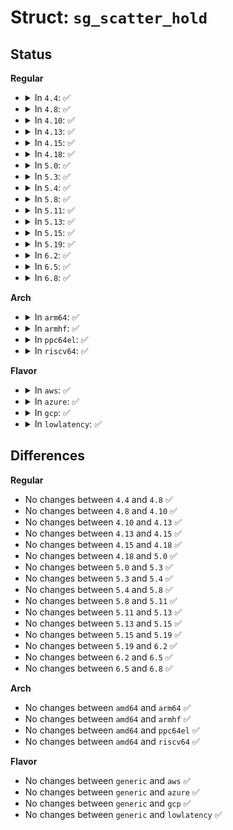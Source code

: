 # Struct: <code>sg_scatter_hold</code>

## Status
<b>Regular</b>
<ul>
<li>
<details>
<summary>In <code>4.4</code>: ✅</summary>

```c
struct sg_scatter_hold {
    short unsigned int k_use_sg;
    unsigned int sglist_len;
    unsigned int bufflen;
    struct page **pages;
    int page_order;
    char dio_in_use;
    unsigned char cmd_opcode;
};
```
</details>
</li>
<li>
<details>
<summary>In <code>4.8</code>: ✅</summary>

```c
struct sg_scatter_hold {
    short unsigned int k_use_sg;
    unsigned int sglist_len;
    unsigned int bufflen;
    struct page **pages;
    int page_order;
    char dio_in_use;
    unsigned char cmd_opcode;
};
```
</details>
</li>
<li>
<details>
<summary>In <code>4.10</code>: ✅</summary>

```c
struct sg_scatter_hold {
    short unsigned int k_use_sg;
    unsigned int sglist_len;
    unsigned int bufflen;
    struct page **pages;
    int page_order;
    char dio_in_use;
    unsigned char cmd_opcode;
};
```
</details>
</li>
<li>
<details>
<summary>In <code>4.13</code>: ✅</summary>

```c
struct sg_scatter_hold {
    short unsigned int k_use_sg;
    unsigned int sglist_len;
    unsigned int bufflen;
    struct page **pages;
    int page_order;
    char dio_in_use;
    unsigned char cmd_opcode;
};
```
</details>
</li>
<li>
<details>
<summary>In <code>4.15</code>: ✅</summary>

```c
struct sg_scatter_hold {
    short unsigned int k_use_sg;
    unsigned int sglist_len;
    unsigned int bufflen;
    struct page **pages;
    int page_order;
    char dio_in_use;
    unsigned char cmd_opcode;
};
```
</details>
</li>
<li>
<details>
<summary>In <code>4.18</code>: ✅</summary>

```c
struct sg_scatter_hold {
    short unsigned int k_use_sg;
    unsigned int sglist_len;
    unsigned int bufflen;
    struct page **pages;
    int page_order;
    char dio_in_use;
    unsigned char cmd_opcode;
};
```
</details>
</li>
<li>
<details>
<summary>In <code>5.0</code>: ✅</summary>

```c
struct sg_scatter_hold {
    short unsigned int k_use_sg;
    unsigned int sglist_len;
    unsigned int bufflen;
    struct page **pages;
    int page_order;
    char dio_in_use;
    unsigned char cmd_opcode;
};
```
</details>
</li>
<li>
<details>
<summary>In <code>5.3</code>: ✅</summary>

```c
struct sg_scatter_hold {
    short unsigned int k_use_sg;
    unsigned int sglist_len;
    unsigned int bufflen;
    struct page **pages;
    int page_order;
    char dio_in_use;
    unsigned char cmd_opcode;
};
```
</details>
</li>
<li>
<details>
<summary>In <code>5.4</code>: ✅</summary>

```c
struct sg_scatter_hold {
    short unsigned int k_use_sg;
    unsigned int sglist_len;
    unsigned int bufflen;
    struct page **pages;
    int page_order;
    char dio_in_use;
    unsigned char cmd_opcode;
};
```
</details>
</li>
<li>
<details>
<summary>In <code>5.8</code>: ✅</summary>

```c
struct sg_scatter_hold {
    short unsigned int k_use_sg;
    unsigned int sglist_len;
    unsigned int bufflen;
    struct page **pages;
    int page_order;
    char dio_in_use;
    unsigned char cmd_opcode;
};
```
</details>
</li>
<li>
<details>
<summary>In <code>5.11</code>: ✅</summary>

```c
struct sg_scatter_hold {
    short unsigned int k_use_sg;
    unsigned int sglist_len;
    unsigned int bufflen;
    struct page **pages;
    int page_order;
    char dio_in_use;
    unsigned char cmd_opcode;
};
```
</details>
</li>
<li>
<details>
<summary>In <code>5.13</code>: ✅</summary>

```c
struct sg_scatter_hold {
    short unsigned int k_use_sg;
    unsigned int sglist_len;
    unsigned int bufflen;
    struct page **pages;
    int page_order;
    char dio_in_use;
    unsigned char cmd_opcode;
};
```
</details>
</li>
<li>
<details>
<summary>In <code>5.15</code>: ✅</summary>

```c
struct sg_scatter_hold {
    short unsigned int k_use_sg;
    unsigned int sglist_len;
    unsigned int bufflen;
    struct page **pages;
    int page_order;
    char dio_in_use;
    unsigned char cmd_opcode;
};
```
</details>
</li>
<li>
<details>
<summary>In <code>5.19</code>: ✅</summary>

```c
struct sg_scatter_hold {
    short unsigned int k_use_sg;
    unsigned int sglist_len;
    unsigned int bufflen;
    struct page **pages;
    int page_order;
    char dio_in_use;
    unsigned char cmd_opcode;
};
```
</details>
</li>
<li>
<details>
<summary>In <code>6.2</code>: ✅</summary>

```c
struct sg_scatter_hold {
    short unsigned int k_use_sg;
    unsigned int sglist_len;
    unsigned int bufflen;
    struct page **pages;
    int page_order;
    char dio_in_use;
    unsigned char cmd_opcode;
};
```
</details>
</li>
<li>
<details>
<summary>In <code>6.5</code>: ✅</summary>

```c
struct sg_scatter_hold {
    short unsigned int k_use_sg;
    unsigned int sglist_len;
    unsigned int bufflen;
    struct page **pages;
    int page_order;
    char dio_in_use;
    unsigned char cmd_opcode;
};
```
</details>
</li>
<li>
<details>
<summary>In <code>6.8</code>: ✅</summary>

```c
struct sg_scatter_hold {
    short unsigned int k_use_sg;
    unsigned int sglist_len;
    unsigned int bufflen;
    struct page **pages;
    int page_order;
    char dio_in_use;
    unsigned char cmd_opcode;
};
```
</details>
</li>
</ul>
<b>Arch</b>
<ul>
<li>
<details>
<summary>In <code>arm64</code>: ✅</summary>

```c
struct sg_scatter_hold {
    short unsigned int k_use_sg;
    unsigned int sglist_len;
    unsigned int bufflen;
    struct page **pages;
    int page_order;
    char dio_in_use;
    unsigned char cmd_opcode;
};
```
</details>
</li>
<li>
<details>
<summary>In <code>armhf</code>: ✅</summary>

```c
struct sg_scatter_hold {
    short unsigned int k_use_sg;
    unsigned int sglist_len;
    unsigned int bufflen;
    struct page **pages;
    int page_order;
    char dio_in_use;
    unsigned char cmd_opcode;
};
```
</details>
</li>
<li>
<details>
<summary>In <code>ppc64el</code>: ✅</summary>

```c
struct sg_scatter_hold {
    short unsigned int k_use_sg;
    unsigned int sglist_len;
    unsigned int bufflen;
    struct page **pages;
    int page_order;
    char dio_in_use;
    unsigned char cmd_opcode;
};
```
</details>
</li>
<li>
<details>
<summary>In <code>riscv64</code>: ✅</summary>

```c
struct sg_scatter_hold {
    short unsigned int k_use_sg;
    unsigned int sglist_len;
    unsigned int bufflen;
    struct page **pages;
    int page_order;
    char dio_in_use;
    unsigned char cmd_opcode;
};
```
</details>
</li>
</ul>
<b>Flavor</b>
<ul>
<li>
<details>
<summary>In <code>aws</code>: ✅</summary>

```c
struct sg_scatter_hold {
    short unsigned int k_use_sg;
    unsigned int sglist_len;
    unsigned int bufflen;
    struct page **pages;
    int page_order;
    char dio_in_use;
    unsigned char cmd_opcode;
};
```
</details>
</li>
<li>
<details>
<summary>In <code>azure</code>: ✅</summary>

```c
struct sg_scatter_hold {
    short unsigned int k_use_sg;
    unsigned int sglist_len;
    unsigned int bufflen;
    struct page **pages;
    int page_order;
    char dio_in_use;
    unsigned char cmd_opcode;
};
```
</details>
</li>
<li>
<details>
<summary>In <code>gcp</code>: ✅</summary>

```c
struct sg_scatter_hold {
    short unsigned int k_use_sg;
    unsigned int sglist_len;
    unsigned int bufflen;
    struct page **pages;
    int page_order;
    char dio_in_use;
    unsigned char cmd_opcode;
};
```
</details>
</li>
<li>
<details>
<summary>In <code>lowlatency</code>: ✅</summary>

```c
struct sg_scatter_hold {
    short unsigned int k_use_sg;
    unsigned int sglist_len;
    unsigned int bufflen;
    struct page **pages;
    int page_order;
    char dio_in_use;
    unsigned char cmd_opcode;
};
```
</details>
</li>
</ul>

## Differences
<b>Regular</b>
<ul>
<li>
No changes between <code>4.4</code> and <code>4.8</code> ✅
</li>
<li>
No changes between <code>4.8</code> and <code>4.10</code> ✅
</li>
<li>
No changes between <code>4.10</code> and <code>4.13</code> ✅
</li>
<li>
No changes between <code>4.13</code> and <code>4.15</code> ✅
</li>
<li>
No changes between <code>4.15</code> and <code>4.18</code> ✅
</li>
<li>
No changes between <code>4.18</code> and <code>5.0</code> ✅
</li>
<li>
No changes between <code>5.0</code> and <code>5.3</code> ✅
</li>
<li>
No changes between <code>5.3</code> and <code>5.4</code> ✅
</li>
<li>
No changes between <code>5.4</code> and <code>5.8</code> ✅
</li>
<li>
No changes between <code>5.8</code> and <code>5.11</code> ✅
</li>
<li>
No changes between <code>5.11</code> and <code>5.13</code> ✅
</li>
<li>
No changes between <code>5.13</code> and <code>5.15</code> ✅
</li>
<li>
No changes between <code>5.15</code> and <code>5.19</code> ✅
</li>
<li>
No changes between <code>5.19</code> and <code>6.2</code> ✅
</li>
<li>
No changes between <code>6.2</code> and <code>6.5</code> ✅
</li>
<li>
No changes between <code>6.5</code> and <code>6.8</code> ✅
</li>
</ul>
<b>Arch</b>
<ul>
<li>
No changes between <code>amd64</code> and <code>arm64</code> ✅
</li>
<li>
No changes between <code>amd64</code> and <code>armhf</code> ✅
</li>
<li>
No changes between <code>amd64</code> and <code>ppc64el</code> ✅
</li>
<li>
No changes between <code>amd64</code> and <code>riscv64</code> ✅
</li>
</ul>
<b>Flavor</b>
<ul>
<li>
No changes between <code>generic</code> and <code>aws</code> ✅
</li>
<li>
No changes between <code>generic</code> and <code>azure</code> ✅
</li>
<li>
No changes between <code>generic</code> and <code>gcp</code> ✅
</li>
<li>
No changes between <code>generic</code> and <code>lowlatency</code> ✅
</li>
</ul>
